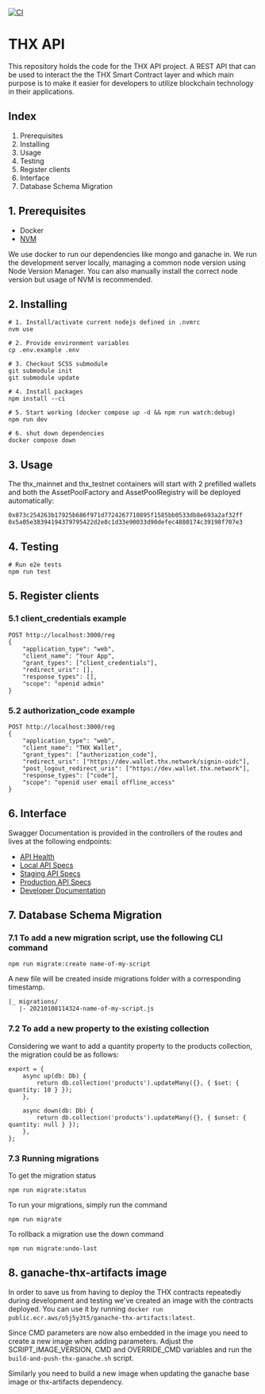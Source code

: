 [![CI](https://github.com/thxprotocol/api/actions/workflows/ci.yml/badge.svg)](https://github.com/thxprotocol/api/actions/workflows/ci.yml)

# THX API

This repository holds the code for the THX API project. A REST API that can be used to interact the the THX Smart Contract layer and which main purpose is to make it easier for developers to utilize blockchain technology in their applications.

## Index

1. Prerequisites
2. Installing
3. Usage
4. Testing
5. Register clients
6. Interface
7. Database Schema Migration

## 1. Prerequisites

-   Docker
-   [NVM](https://github.com/nvm-sh/nvm)

We use docker to run our dependencies like mongo and ganache in. We run the development server locally, managing a common node version using Node Version Manager.
You can also manually install the correct node version but usage of NVM is recommended.

## 2. Installing

```
# 1. Install/activate current nodejs defined in .nvmrc
nvm use

# 2. Provide environment variables
cp .env.example .env

# 3. Checkout SCSS submodule
git submodule init
git submodule update

# 4. Install packages
npm install --ci

# 5. Start working (docker compose up -d && npm run watch:debug)
npm run dev

# 6. shut down dependencies
docker compose down
```

## 3. Usage

The thx_mainnet and thx_testnet containers will start with 2 prefilled wallets and both the AssetPoolFactory and AssetPoolRegistry will be deployed automatically:

```
0x873c254263b17925b686f971d7724267710895f1585bb0533db8e693a2af32ff
0x5a05e38394194379795422d2e8c1d33e90033d90defec4880174c39198f707e3
```

## 4. Testing

```
# Run e2e tests
npm run test
```

## 5. Register clients

### 5.1 client_credentials example

```
POST http://localhost:3000/reg
{
    "application_type": "web",
    "client_name": "Your App",
    "grant_types": ["client_credentials"],
    "redirect_uris": [],
    "response_types": [],
    "scope": "openid admin"
}
```

### 5.2 authorization_code example

```
POST http://localhost:3000/reg
{
    "application_type": "web",
    "client_name": "THX Wallet",
    "grant_types": ["authorization_code"],
    "redirect_uris": ["https://dev.wallet.thx.network/signin-oidc"],
    "post_logout_redirect_uris": ["https://dev.wallet.thx.network"],
    "response_types": ["code"],
    "scope": "openid user email offline_access"
}
```

## 6. Interface

Swagger Documentation is provided in the controllers of the routes and lives at the following endpoints:

-   [API Health](https://localhost:3000/v1/health/)
-   [Local API Specs](https://localhost:3000/v1/docs/)
-   [Staging API Specs](https://dev.api.thx.network/v1/docs/)
-   [Production API Specs](https://api.thx.network/v1/docs/)
-   [Developer Documentation](http://docs.thx.network)

## 7. Database Schema Migration

### 7.1 To add a new migration script, use the following CLI command

```
npm run migrate:create name-of-my-script
```

A new file will be created inside migrations folder with a corresponding timestamp.

```
|_ migrations/
   |- 20210108114324-name-of-my-script.js
```

### 7.2 To add a new property to the existing collection

Considering we want to add a quantity property to the products collection, the migration could be as follows:

```
export = {
    async up(db: Db) {
        return db.collection('products').updateMany({}, { $set: { quantity: 10 } });
    },

    async down(db: Db) {
        return db.collection('products').updateMany({}, { $unset: { quantity: null } });
    },
};
```

### 7.3 Running migrations

To get the migration status

```
npm run migrate:status
```

To run your migrations, simply run the command

```
npm run migrate
```

To rollback a migration use the down command

```
npm run migrate:undo-last
```

## 8. ganache-thx-artifacts image

In order to save us from having to deploy the THX contracts repeatedly during development and testing we've created an image with the contracts deployed. You can use it by running `docker run public.ecr.aws/o5j5y3t5/ganache-thx-artifacts:latest`.

Since CMD parameters are now also embedded in the image you need to create a new image when adding parameters. Adjust the SCRIPT_IMAGE_VERSION, CMD and OVERRIDE_CMD variables and run the `build-and-push-thx-ganache.sh` script.

Similarly you need to build a new image when updating the ganache base image or thx-artifacts dependency.
